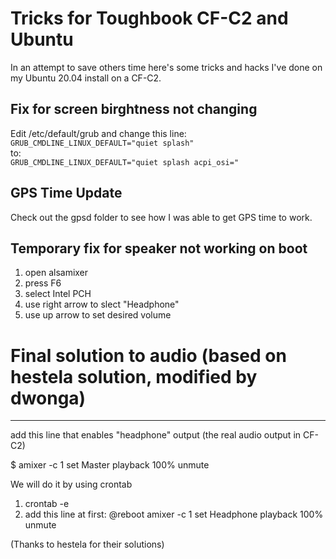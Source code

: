 # Tricks for Toughbook CF-C2 and Ubuntu
In an attempt to save others time here's some tricks and hacks I've done on my Ubuntu 20.04 install on a CF-C2.

## Fix for screen birghtness not changing
Edit /etc/default/grub and change this line:  
`GRUB_CMDLINE_LINUX_DEFAULT="quiet splash"`  
to:  
`GRUB_CMDLINE_LINUX_DEFAULT="quiet splash acpi_osi="`  

## GPS Time Update
Check out the gpsd folder to see how I was able to get GPS time to work.

## Temporary fix for speaker not working on boot
1. open alsamixer
2. press F6
3. select Intel PCH
4. use right arrow to slect "Headphone"
5. use up arrow to set desired volume

# Final solution to audio (based on hestela solution, modified by dwonga)
-------------------------------------------------------------------------
add this line that enables "headphone" output (the real audio output in CF-C2)

$ amixer -c 1 set Master playback 100% unmute

We will do it by using crontab

1. crontab -e
2. add this line at first:
@reboot      amixer -c 1 set Headphone playback 100% unmute

(Thanks to hestela for their solutions)
